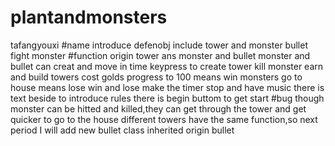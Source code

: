 # plantandmonsters
tafangyouxi
#name introduce
defenobj include tower and monster
bullet fight monster
#function 
origin tower ans monster and bullet
monster and bullet can creat and move in time
keypress to create tower 
kill monster earn and build towers cost golds
progress to 100 means win
monsters go to house means lose 
win and lose make the timer stop and have music
there is text beside to introduce rules
there is begin buttom to get start
#bug
though monster can be hitted and killed,they can get through the tower and get quicker to go to the house
different towers have the same function,so next period I will add new bullet class inherited origin bullet